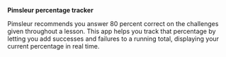 **Pimsleur percentage tracker**

Pimsleur recommends you answer 80 percent correct on the challenges given throughout a lesson. This app helps you track that percentage by letting you add successes and failures to a running total, displaying your current percentage in real time.